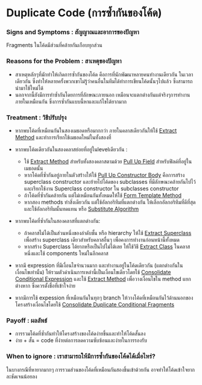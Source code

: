 # Duplicate Code (การซ้ำกันของโค้ด)

### Signs and Symptoms : สัญญาณและอาการของปัญหา

Fragments ในโค้ดมีส่วนที่คล้ายกันเกือบทุกส่วน

### Reasons for the Problem : สาเหตุของปัญหา

- สาเหตุหลักๆที่มักทำให้เกิดการซ้ำกันของโค้ด คือการที่นักพัฒนาหลายคนทำงานเดียวกัน ในเวลาเดียวกัน ซึ่งทำให้หลายครั้งพวกเขาไม่รู้ว่าคนอื่นในทีมได้ทำการเขียนโค้ดนั้นๆไปแล้ว ซึ่งสามารถนำมาใช้ใหม่ได้
- นอกจากนี้ยังมีการทำซ้ำกันโดยการที่ลักษณะภายนอก เหมือนจะแตกต่างกันแต่จริงๆการทำงานภายในเหมือนกัน ซึ่งการซ้ำกันแบบนี้หาและแก้ไขได้ยากมาก

### Treatment : วิธีปรับปรุง

- หากพบโค้ดที่เหมือนกันในสองเมธอดหรือมากกว่า ภายในคลาสเดียวกันให้ใช้ [Extract Method](https://sourcemaking.com/refactoring/extract-method) และทำการเรียกใช้เมธอดใหม่ในทั้งสองที่
- หากพบโค้ดเดียวกันในสองคลาสย่อยที่อยู่ในlevelเดียวกัน :

  - ใช้ [Extract Method](https://sourcemaking.com/refactoring/extract-method) สำหรับทั้งสองคลาสตามด้วย [Pull Up Field](https://sourcemaking.com/refactoring/pull-up-field) สำหรับฟิลด์ที่อยู่ในเมธอดนั้น
  - หากโค้ดที่ซ้ำกันอยู่ภายในตัวสร้างให้ใช้ [Pull Up Constructor Body](https://sourcemaking.com/refactoring/pull-up-constructor-body) คือการสร้าง superclass constructor และย้ายไปโค้ดของ subclasses ที่มีลักษณะคล้ายกันไปไว้ และเรียกใช้งาน Superclass constructor ใน subclasses constructor
  - ถ้าโค้ดที่ซ้ำกันคล้ายกัน แต่ไม่เหมือนกันทั้งหมดให้ใช้ [Form Template Method](https://sourcemaking.com/refactoring/form-template-method)
  - หากสอง methods ทำสิ่งเดียวกัน แต่ใช้อัลกอริทึมที่แตกต่างกัน ให้เลือกอัลกอริทึมที่ดีที่สุดและใช้อัลกอริทึมนั้นทดแทน หรือ [Substitute Algorithm](https://sourcemaking.com/refactoring/substitute-algorithm)

- หากพบโค้ดที่ซ้ำกันในสองคลาสที่แตกต่างกัน:

  - ถ้าคลาสไม่ได้เป็นส่วนหนึ่งของลำดับชั้น หรือ hierarchy ให้ใช้ [Extract Superclass](https://sourcemaking.com/refactoring/extract-superclass) เพื่อสร้าง superclass เดียวสำหรับคลาสอื่นๆ เพื่อคงการทำงานก่อนหน้านี้ทั้งหมด
  - หากสร้าง Superclass ได้ยากหรือเป็นไปไม่ได้เลย ให้ใช้วิธี [Extract Class](https://sourcemaking.com/refactoring/extract-class) ในคลาสหนึ่งและใช้ components ใหม่ในอีกคลาส

- หากมี expression ที่มีเงื่อนไขจำนวนมาก และทำงานอยู่ในโค้ดเดียวกัน (แตกต่างกันในเงื่อนไขเท่านั้น) ให้รวมตัวดำเนินการเหล่านี้เป็นเงื่อนไขเดียวโดยใช้ [Consolidate Conditional Expression](https://sourcemaking.com/refactoring/consolidate-conditional-expression) และใช้ [Extract Method](https://sourcemaking.com/refactoring/extract-method) เพื่อวางเงื่อนไขใน method แยกต่างหาก ซึ่งควรตั้งชื่อที่เข้าใจง่าย

- หากมีการใช้ expession ที่เหมือนกันในทุกๆ branch ให้วางโค้ดที่เหมือนกันไว้ด้านนอกของโครงสร้างเงื่อนไขโดยใช้ [Consolidate Duplicate Conditional Fragments](https://sourcemaking.com/refactoring/consolidate-duplicate-conditional-fragments)

### Payoff : ผลลัพธ์

- การรวมโค้ดที่ซ้ำกันทำให้โครงสร้างของโค้ดง่ายขึ้นและทำให้โค้ดสั้นลง
- ง่าย + สั้น = code ที่ง่ายต่อการลดความซับซ้อนและง่ายในการรองรับ

### When to ignore : เราสามารถให้มีการซ้ำกันของโค้ดได้เมื่อไหร่?

ในบางกรณีที่หายากมากๆ การรวมส่วนของโค้ดที่เหมือนกันสองชิ้นเข้าด้วยกัน อาจทำให้โค้ดเข้าใจยากละชัดเจนน้อยลง
